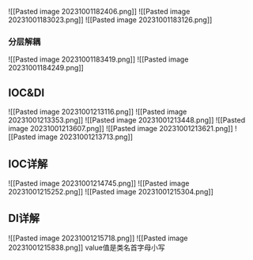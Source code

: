 ![[Pasted image 20231001182406.png]]
![[Pasted image 20231001183023.png]]
![[Pasted image 20231001183126.png]]

### 分层解耦
![[Pasted image 20231001183419.png]]
![[Pasted image 20231001184249.png]]

## IOC&DI
![[Pasted image 20231001213116.png]]
![[Pasted image 20231001213353.png]]
![[Pasted image 20231001213448.png]]
![[Pasted image 20231001213607.png]]
![[Pasted image 20231001213621.png]]
![[Pasted image 20231001213713.png]]

## IOC详解
![[Pasted image 20231001214745.png]]
![[Pasted image 20231001215252.png]]
![[Pasted image 20231001215304.png]]

## DI详解
![[Pasted image 20231001215718.png]]
![[Pasted image 20231001215838.png]]
value值是类名首字母小写

